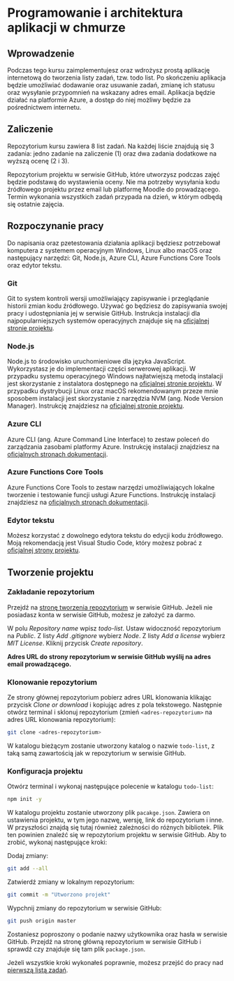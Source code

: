 # Programowanie i architektura aplikacji w chmurze

## Wprowadzenie
Podczas tego kursu zaimplementujesz oraz wdrożysz prostą aplikację internetową do tworzenia listy zadań, tzw. todo list. Po skończeniu aplikacja będzie umożliwiać dodawanie oraz usuwanie zadań, zmianę ich statusu oraz wysyłanie przypomnień na wskazany adres email. Aplikacja będzie działać na platformie Azure, a dostęp do niej możliwy będzie za pośrednictwem internetu.

## Zaliczenie
Repozytorium kursu zawiera 8 list zadań. Na każdej liście znajdują się 3 zadania: jedno zadanie na zaliczenie (1) oraz dwa zadania dodatkowe na wyższą ocenę (2 i 3).

Repozytorium projektu w serwisie GitHub, które utworzysz podczas zajęć będzie podstawą do wystawienia oceny. Nie ma potrzeby wysyłania kodu źródłowego projektu przez email lub platformę Moodle do prowadzącego. Termin wykonania wszystkich zadań przypada na dzień, w którym odbędą się ostatnie zajęcia.

## Rozpoczynanie pracy
Do napisania oraz pzetestowania działania aplikacji będziesz potrzebował komputera z systemem operacyjnym Windows, Linux albo macOS oraz następujący narzędzi: Git, Node.js, Azure CLI, Azure Functions Core Tools oraz edytor tekstu.

### Git
Git to system kontroli wersji umożliwiający zapisywanie i przeglądanie historii zmian kodu źródłowego. Używać go będziesz do zapisywania swojej pracy i udostępniania jej w serwisie GitHub. Instrukcja instalacji dla najpopularniejszych systemów operacyjnych znajduje się na [oficjalnej stronie projektu](https://git-scm.com/downloads).

### Node.js
Node.js to środowisko uruchomieniowe dla języka JavaScript. Wykorzystasz je do implementacji części serwerowej aplikacji. W przypadku systemu operacyjnego Windows najłatwiejszą metodą instalacji jest skorzystanie z instalatora dostępnego na [oficjalnej stronie projektu](https://nodejs.org/en/download/). W przypadku dystrybucji Linux oraz macOS rekomendowanym przeze mnie sposobem instalacji jest skorzystanie z narzędzia NVM (ang. Node Version Manager). Instrukcję znajdziesz na [oficjalnej stronie projektu](https://github.com/nvm-sh/nvm#installing-and-updating).

### Azure CLI
Azure CLI (ang. Azure Command Line Interface) to zestaw poleceń do zarządzania zasobami platformy Azure. Instrukcję instalacji znajdziesz na [oficjalnych stronach dokumentacji](https://docs.microsoft.com/en-us/cli/azure/install-azure-cli?view=azure-cli-latest).

### Azure Functions Core Tools
Azure Functions Core Tools to zestaw narzędzi umożliwiających lokalne tworzenie i testowanie funcji usługi Azure Functions. Instrukcję instalacji znajdziesz na [oficjalnych stronach dokumentacji](https://docs.microsoft.com/en-us/azure/azure-functions/functions-run-local?tabs=windows%2Ccsharp%2Cbash#v2).

### Edytor tekstu
Możesz korzystać z dowolnego edytora tekstu do edycji kodu źródłowego. Moją rekomendacją jest Visual Studio Code, który możesz pobrać z [oficjalnej strony projektu](https://code.visualstudio.com/).

## Tworzenie projektu

### Zakładanie repozytorium
Przejdź na [stronę tworzenia repozytorium](https://github.com/new) w serwisie GitHub. Jeżeli nie posiadasz konta w serwisie GitHub, możesz je założyć za darmo.

W polu *Repository name* wpisz *todo-list*. Ustaw widoczność repozytorium na *Public*. Z listy *Add .gitignore* wybierz *Node*. Z listy *Add a license* wybierz *MIT License*. Kliknij przycisk *Create repository*.

**Adres URL do strony repozytorium w serwisie GitHub wyślij na adres email prowadzącego.**

### Klonowanie repozytorium
Ze strony głównej repozytorium pobierz adres URL klonowania klikając przycisk *Clone or download* i kopiując adres z pola tekstowego. Następnie otwórz terminal i sklonuj repozytorium (zmień `<adres-repozytorium>` na adres URL klonowania repozytorium):

```sh
git clone <adres-repozytorium>
```

W katalogu bieżącym zostanie utworzony katalog o nazwie `todo-list`, z taką samą zawartością jak w repozytorium w serwisie GitHub.

### Konfiguracja projektu
Otwórz terminal i wykonaj następujące polecenie w katalogu `todo-list`:

```sh
npm init -y
```

W katalogu projektu zostanie utworzony plik `pacakge.json`. Zawiera on ustawienia projektu, w tym jego nazwę, wersję, link do repozytorium i inne. W przyszłości znajdą się tutaj również zależności do różnych bibliotek. Plik ten powinien znaleźć się w repozytorium projektu w serwisie GitHub. Aby to zrobić, wykonaj następujące kroki:

Dodaj zmiany:

```sh
git add --all
```

Zatwierdź zmiany w lokalnym repozytorium:

```sh
git commit -m "Utworzono projekt"
```

Wypchnij zmiany do repozytorium w serwisie GitHub:

```sh
git push origin master
```

Zostaniesz poproszony o podanie nazwy użytkownika oraz hasła w serwisie GitHub. Przejdź na stronę główną repozytorium w serwisie GitHub i sprawdź czy znajduje się tam plik `package.json`.

Jeżeli wszystkie kroki wykonałeś poprawnie, możesz przejść do pracy nad [pierwszą listą zadań](PIA_L1.md).